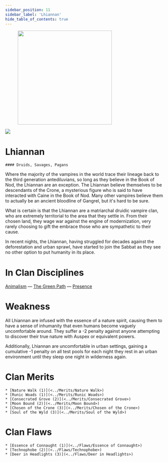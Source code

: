 ```yaml
---
sidebar_position: 11
sidebar_label: 'Lhiannan'
hide_table_of_contents: true
---
```

<figure className="float-right-img">
  <img src="/img/druid.png" width='300px' />
  <figcaption style={{ fontSize: '0.85em', color: '#666', textAlign: 'center' }}>

  </figcaption>
</figure>

<img src="/img/clanlogos/lhiannan.png" className="icon-img" />

# Lhiannan
    #### Druids, Savages, Pagans

Where the majority of the vampires in the world trace their lineage back to the third generation antediluvians, so long as they believe in the Book of Nod, the Lhiannan are an exception. The Lhiannan believe themselves to be descendants of the Crone, a mysterious figure who is said to have interacted with Caine in the Book of Nod. Many other vampires believe them to actually be an ancient bloodline of Gangrel, but it's hard to be sure.

What is certain is that the Lhiannan are a matriarchal druidic vampire clan, who are extremely territorial to the area that they settle in. From their chosen land, they wage war against the engine of modernization, very rarely choosing to gift the embrace those who are sympathetic to their cause.

In recent nights, the Lhiannan, having struggled for decades against the deforestation and urban sprawl, have started to join the Sabbat as they see no other option to put humanity in its place.

# In Clan Disciplines

[Animalism](../Disciplines/Animalism) — [The Green Path](<../Disciplines/Green Path>) — [Presence](<../Disciplines/Presence>)

# Weakness

All Lhiannan are infused with the essence of a nature spirit, causing them to have a sense of inhumanity that even humans become vaguely uncomfortable around. They suffer a -2 penalty against anyone attempting to discover their true nature with Auspex or equivalent powers.

Additionally, Lhiannan are uncomfortable in urban settings, gaining a cumulative -1 penalty on all test pools for each night they rest in an urban environment until they sleep one night in wilderness again.

# Clan Merits

    * [Nature Walk (1)](<../Merits/Nature Walk>)
    * [Runic Woads (1)](<../Merits/Runic Woads>)
    * [Consecrated Grove (2)](<../Merits/Consecrated Grove>)
    * [Moon Bound (2)](<../Merits/Moon Bound>)
    * [Chosen of the Crone (3)](<../Merits/Chosen of the Crone>)
    * [Soul of the Wyld (3)](<../Merits/Soul of the Wyld>)

# Clan Flaws

    * [Essence of Connaught (1)](<../Flaws/Essence of Connaught>)
    * [Technophobe (2)](<../Flaws/Technophobe>)
    * [Deer in Headlights (3)](<../Flaws/Deer in Headlights>)
